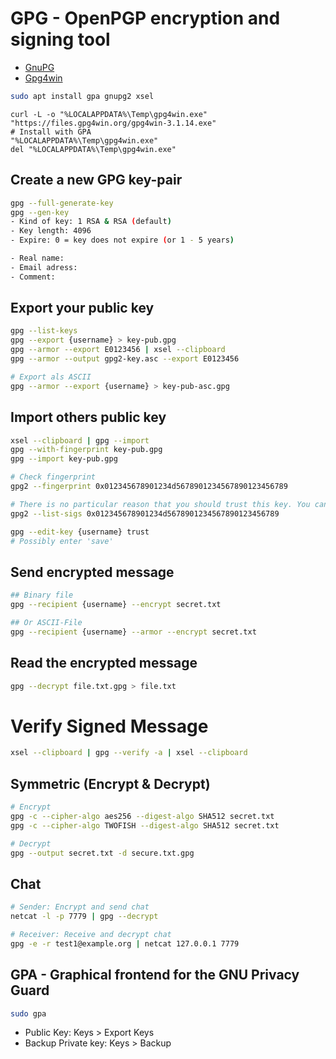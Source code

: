 # GPG - OpenPGP encryption and signing tool

* [GnuPG](https://gnupg.org/download/)
* [Gpg4win](https://gpg4win.org/download.html)

```bash
sudo apt install gpa gnupg2 xsel
```

```shell
curl -L -o "%LOCALAPPDATA%\Temp\gpg4win.exe" "https://files.gpg4win.org/gpg4win-3.1.14.exe"
# Install with GPA
"%LOCALAPPDATA%\Temp\gpg4win.exe"
del "%LOCALAPPDATA%\Temp\gpg4win.exe"
```

## Create a new GPG key-pair

```bash
gpg --full-generate-key
gpg --gen-key
- Kind of key: 1 RSA & RSA (default)
- Key length: 4096
- Expire: 0 = key does not expire (or 1 - 5 years)

- Real name:
- Email adress:
- Comment:
```

## Export your public key

```bash
gpg --list-keys
gpg --export {username} > key-pub.gpg
gpg --armor --export E0123456 | xsel --clipboard
gpg --armor --output gpg2-key.asc --export E0123456

# Export als ASCII
gpg --armor --export {username} > key-pub-asc.gpg
```

## Import others public key

```bash
xsel --clipboard | gpg --import
gpg --with-fingerprint key-pub.gpg
gpg --import key-pub.gpg

# Check fingerprint
gpg2 --fingerprint 0x012345678901234d5678901234567890123456789

# There is no particular reason that you should trust this key. You can see who has trusted it:
gpg2 --list-sigs 0x012345678901234d5678901234567890123456789

gpg --edit-key {username} trust
# Possibly enter 'save'
```

## Send encrypted message

```bash
## Binary file
gpg --recipient {username} --encrypt secret.txt

## Or ASCII-File
gpg --recipient {username} --armor --encrypt secret.txt
```

## Read the encrypted message

```bash
gpg --decrypt file.txt.gpg > file.txt
```

# Verify Signed Message

```bash
xsel --clipboard | gpg --verify -a | xsel --clipboard
```

## Symmetric (Encrypt & Decrypt)

```bash
# Encrypt
gpg -c --cipher-algo aes256 --digest-algo SHA512 secret.txt
gpg -c --cipher-algo TWOFISH --digest-algo SHA512 secret.txt

# Decrypt
gpg --output secret.txt -d secure.txt.gpg
```

## Chat

```bash
# Sender: Encrypt and send chat
netcat -l -p 7779 | gpg --decrypt

# Receiver: Receive and decrypt chat
gpg -e -r test1@example.org | netcat 127.0.0.1 7779
```

## GPA - Graphical frontend for the GNU Privacy Guard

```bash
sudo gpa
```

* Public Key: Keys > Export Keys
* Backup Private key: Keys > Backup
